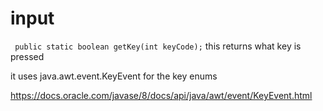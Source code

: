 # input

   ``` public static boolean getKey(int keyCode);```
   this returns what key is pressed
   
it uses java.awt.event.KeyEvent for the key enums

https://docs.oracle.com/javase/8/docs/api/java/awt/event/KeyEvent.html

